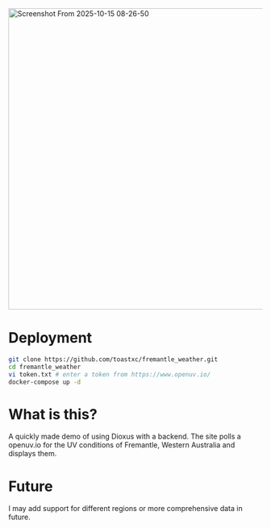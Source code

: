 
<img width="1210" height="598" alt="Screenshot From 2025-10-15 08-26-50" src="https://github.com/user-attachments/assets/cf8dbee1-4603-449a-aa1e-2e0f80896bea" />

# Deployment
```bash
git clone https://github.com/toastxc/fremantle_weather.git
cd fremantle_weather
vi token.txt # enter a token from https://www.openuv.io/
docker-compose up -d
```
# What is this?
A quickly made demo of using Dioxus with a backend. The site polls a openuv.io for the UV conditions of Fremantle, Western Australia and displays them.

# Future
I may add support for different regions or more comprehensive data in future.
